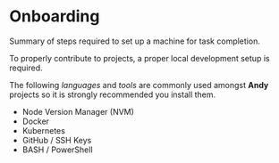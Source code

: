 # Onboarding

Summary of steps required to set up a machine for task completion.

To properly contribute to projects, a proper local development setup is required. 

The following *languages* and *tools* are commonly used amongst **Andy** projects so it is strongly recommended you install them.

- Node Version Manager (NVM)
- Docker
- Kubernetes
- GitHub / SSH Keys
- BASH / PowerShell 
